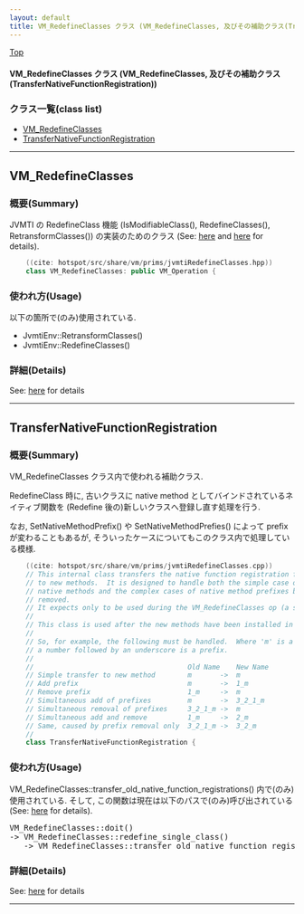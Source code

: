 ```yaml
---
layout: default
title: VM_RedefineClasses クラス (VM_RedefineClasses, 及びその補助クラス(TransferNativeFunctionRegistration))
---
```

[Top](../index.html)

#### VM_RedefineClasses クラス (VM_RedefineClasses, 及びその補助クラス(TransferNativeFunctionRegistration))



### クラス一覧(class list)

  * [VM_RedefineClasses](#noo1EhmGjg)
  * [TransferNativeFunctionRegistration](#noyeDTGuKD)


---
## <a name="noo1EhmGjg" id="noo1EhmGjg">VM_RedefineClasses</a>

### 概要(Summary)
JVMTI の RedefineClass 機能 (IsModifiableClass(), RedefineClasses(), RetransformClasses()) の実装のためのクラス
(See: [here](no2935xLd.html) and [here](no2935-Vj.html) for details).


```cpp
    ((cite: hotspot/src/share/vm/prims/jvmtiRedefineClasses.hpp))
    class VM_RedefineClasses: public VM_Operation {
```

### 使われ方(Usage)
以下の箇所で(のみ)使用されている.

* JvmtiEnv::RetransformClasses()
* JvmtiEnv::RedefineClasses()



### 詳細(Details)
See: [here](../doxygen/classVM__RedefineClasses.html) for details

---
## <a name="noyeDTGuKD" id="noyeDTGuKD">TransferNativeFunctionRegistration</a>

### 概要(Summary)
VM_RedefineClasses クラス内で使われる補助クラス.

RedefineClass 時に, 
古いクラスに native method としてバインドされているネイティブ関数を
(Redefine 後の)新しいクラスへ登録し直す処理を行う.

なお, SetNativeMethodPrefix() や SetNativeMethodPrefies() によって prefix が変わることもあるが, 
そういったケースについてもこのクラス内で処理している模様.


```cpp
    ((cite: hotspot/src/share/vm/prims/jvmtiRedefineClasses.cpp))
    // This internal class transfers the native function registration from old methods
    // to new methods.  It is designed to handle both the simple case of unchanged
    // native methods and the complex cases of native method prefixes being added and/or
    // removed.
    // It expects only to be used during the VM_RedefineClasses op (a safepoint).
    //
    // This class is used after the new methods have been installed in "the_class".
    //
    // So, for example, the following must be handled.  Where 'm' is a method and
    // a number followed by an underscore is a prefix.
    //
    //                                      Old Name    New Name
    // Simple transfer to new method        m       ->  m
    // Add prefix                           m       ->  1_m
    // Remove prefix                        1_m     ->  m
    // Simultaneous add of prefixes         m       ->  3_2_1_m
    // Simultaneous removal of prefixes     3_2_1_m ->  m
    // Simultaneous add and remove          1_m     ->  2_m
    // Same, caused by prefix removal only  3_2_1_m ->  3_2_m
    //
    class TransferNativeFunctionRegistration {
```

### 使われ方(Usage)
VM_RedefineClasses::transfer_old_native_function_registrations() 内で(のみ)使用されている.
そして, この関数は現在は以下のパスで(のみ)呼び出されている (See: [here](no2935-Vj.html) for details).

<div class="flow-abst"><pre>
VM_RedefineClasses::doit()
-&gt; VM_RedefineClasses::redefine_single_class()
   -&gt; VM_RedefineClasses::transfer_old_native_function_registrations()
</pre></div>




### 詳細(Details)
See: [here](../doxygen/classTransferNativeFunctionRegistration.html) for details

---
